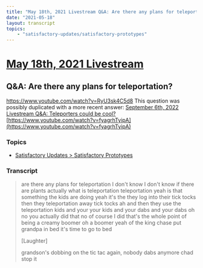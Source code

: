 ```yaml
---
title: "May 18th, 2021 Livestream Q&A: Are there any plans for teleportation?"
date: "2021-05-18"
layout: transcript
topics:
    - "satisfactory-updates/satisfactory-prototypes"
---
```

# [May 18th, 2021 Livestream](../2021-05-18.md)
## Q&A: Are there any plans for teleportation?
https://www.youtube.com/watch?v=RyU3sk4C5d8
This question was possibly duplicated with a more recent answer: [September 6th, 2022 Livestream Q&A: Teleporters could be cool?](./yt-fyagrhTyipA.md) [https://www.youtube.com/watch?v=fyagrhTyipA](https://www.youtube.com/watch?v=fyagrhTyipA)


### Topics
* [Satisfactory Updates > Satisfactory Prototypes](../topics/satisfactory-updates/satisfactory-prototypes.md)

### Transcript

> are there any plans for teleportation I don't know I don't know if there are plants actually what is teleportation teleportation yeah is that something the kids are doing yeah it's the they log into their tick tocks then they teleportation away tick tocks ah and then they use the teleportation kids and your your kids and your dabs and your dabs oh no you actually did that no of course I did that's the whole point of being a creamy boomer oh a boomer yeah of the king chase put grandpa in bed it's time to go to bed
>
> [Laughter]
>
> grandson's dobbing on the tic tac again, nobody dabs anymore chad stop it
